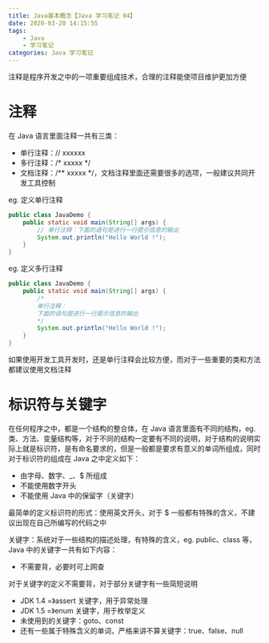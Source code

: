 ```yaml
---
title: Java基本概念【Java 学习笔记 04】
date: 2020-03-20 14:15:55
tags:
	- Java
	- 学习笔记
categories: Java 学习笔记
---
```


注释是程序开发之中的一项重要组成技术，合理的注释能使项目维护更加方便

<!--more -->

# 注释

在 Java 语言里面注释一共有三类：

- 单行注释：// xxxxxx
- 多行注释：/* xxxxx */
- 文档注释：/** xxxxx */，文档注释里面还需要很多的选项，一般建议共同开发工具控制

eg. 定义单行注释

```java
public class JavaDemo {
    public static void main(String[] args) {
        // 单行注释：下面的语句是进行一行提示信息的输出
        System.out.println("Hello World !");
    }
}
```

eg. 定义多行注释

```java
public class JavaDemo {
    public static void main(String[] args) {
        /*
        单行注释：
        下面的语句是进行一行提示信息的输出
        */
        System.out.println("Hello World !");
    }
}
```

如果使用开发工具开发时，还是单行注释会比较方便，而对于一些重要的类和方法都建议使用文档注释

# 标识符与关键字

在任何程序之中，都是一个结构的整合体，在 Java 语言里面有不同的结构，eg. 类、方法、变量结构等，对于不同的结构一定要有不同的说明，对于结构的说明实际上就是标识符，是有命名要求的，但是一般都是要求有意义的单词所组成，同时对于标识符的组成在 Java 之中定义如下：

- 由字母、数字、_、$ 所组成
- 不能使用数字开头
- 不能使用 Java 中的保留字（关键字）

最简单的定义标识符的形式：使用英文开头，对于 $ 一般都有特殊的含义，不建议出现在自己所编写的代码之中

关键字：系统对于一些结构的描述处理，有特殊的含义，eg. public、class 等，Java 中的关键字一共有如下内容：

- 不需要背，必要时可上网查

对于关键字的定义不需要背，对于部分关键字有一些简短说明

- JDK 1.4 =》assert 关键字，用于异常处理
- JDK 1.5 =》enum 关键字，用于枚举定义
- 未使用到的关键字：goto、const
- 还有一些属于特殊含义的单词，严格来讲不算关键字：true、false、null